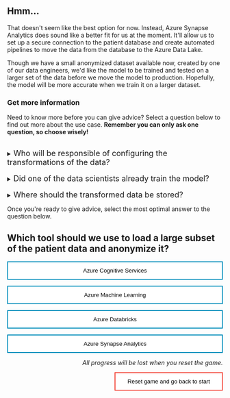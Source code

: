 <style>
.button  {
  border: none;
  color: black;
  width: 100%;
  padding: 12px 28px;
  background-color: white;
  border: 2px solid #008CBA;
  transition-duration: 0.4s;
}
.button:hover  {
  background-color: #008CBA;
  color: white; 
  border: 2px solid #008CBA;
}
.resetbutton  {
  border: none;
  color: black;
  float: right;
  padding: 12px 28px;
  background-color: white;
  border: 2px solid #f44336;
  transition-duration: 0.4s;
}
.resetbutton:hover  {
  background-color: #f44336;
  color: white; 
  border: 2px solid #f44336;
}
</style>

## Hmm...

That doesn't seem like the best option for now. Instead, Azure Synapse Analytics does sound like a better fit for us at the moment. It'll allow us to set up a secure connection to the patient database and create automated pipelines to move the data from the database to the Azure Data Lake. 

Though we have a small anonymized dataset available now, created by one of our data engineers, we'd like the model to be trained and tested on a larger set of the data before we move the model to production. Hopefully, the model will be more accurate when we train it on a larger dataset.

### Get more information
Need to know more before you can give advice? Select a question below to find out more about the use case. **Remember you can only ask one question, so choose wisely!**


<br>
<details>
<summary><font size="+1">Who will be responsible of configuring the transformations of the data?</font></summary>
Anonymizing data seems like a simple task. Ideally, this task would be performed by the data engineer. However, we would like data scientists to be able to do this even when a data engineer is not available, possibly through an easy-to-use interface?
</details>

<br>
<details>
<summary><font size="+1">Did one of the data scientists already train the model?</font></summary>
No. The data scientists may have been exploring the anonymized dataset we provided to them but the model hasn't been trained yet. You'll need to start from scratch with development. Only when we have a model that performs up to our standards will we train it on production data in a separate development environment.
</details>

<br>
<details>
<summary><font size="+1">Where should the transformed data be stored?</font></summary>
Didn't we agree on an Azure Data Lake? 
</details>

Once you're ready to give advice, select the most optimal answer to the question below.

## Which tool should we use to load a large subset of the patient data and anonymize it?

<button class="button" onclick="window.location.href='05B';">Azure Cognitive Services</button>

<button class="button" onclick="window.location.href='05B';">Azure Machine Learning</button>

<button class="button" onclick="window.location.href='05B';">Azure Databricks</button>

<button class="button" onclick="window.location.href='05A';">Azure Synapse Analytics</button>

<p style="text-align:right;"><i>All progress will be lost when you reset the game.</i></p>

<button class="resetbutton" onclick="window.location.href='../start-01-data';">Reset game and go back to start</button>

<script>
    //Get all details elements
    const questions = document.querySelectorAll('details');

    //add event listener
    questions.forEach(det => {
        det.addEventListener('toggle', toggleOpenOneOnly)
    })

// toggle state of details elements
    function toggleOpenOneOnly(e) {
        questions.forEach(det => {
            if (det != this) {
                let splitText = det.innerHTML.split("</summary>");
                det.innerHTML = splitText[0] + "</summary>\nYou already asked one question.\n";
            }
            
            det.removeEventListener('toggle', toggleOpenOneOnly)
        });
    }
</script>
